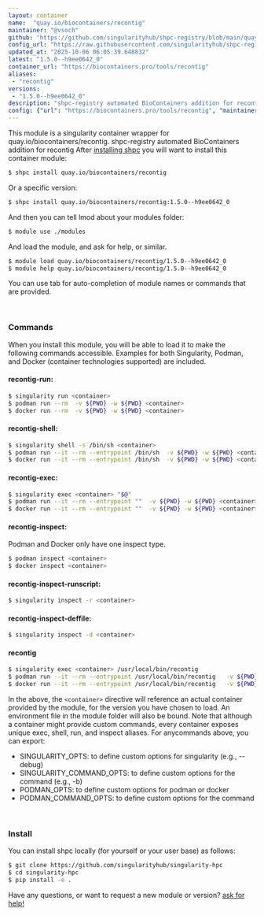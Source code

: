 ```yaml
---
layout: container
name:  "quay.io/biocontainers/recontig"
maintainer: "@vsoch"
github: "https://github.com/singularityhub/shpc-registry/blob/main/quay.io/biocontainers/recontig/container.yaml"
config_url: "https://raw.githubusercontent.com/singularityhub/shpc-registry/main/quay.io/biocontainers/recontig/container.yaml"
updated_at: "2025-10-06 06:05:39.648832"
latest: "1.5.0--h9ee0642_0"
container_url: "https://biocontainers.pro/tools/recontig"
aliases:
 - "recontig"
versions:
 - "1.5.0--h9ee0642_0"
description: "shpc-registry automated BioContainers addition for recontig"
config: {"url": "https://biocontainers.pro/tools/recontig", "maintainer": "@vsoch", "description": "shpc-registry automated BioContainers addition for recontig", "latest": {"1.5.0--h9ee0642_0": "sha256:58ea03b898a3d709b075d796c24d00a98921a44bd335f62ba85c634eaece64e6"}, "tags": {"1.5.0--h9ee0642_0": "sha256:58ea03b898a3d709b075d796c24d00a98921a44bd335f62ba85c634eaece64e6"}, "docker": "quay.io/biocontainers/recontig", "aliases": {"recontig": "/usr/local/bin/recontig"}}
---
```


This module is a singularity container wrapper for quay.io/biocontainers/recontig.
shpc-registry automated BioContainers addition for recontig
After [installing shpc](#install) you will want to install this container module:


```bash
$ shpc install quay.io/biocontainers/recontig
```

Or a specific version:

```bash
$ shpc install quay.io/biocontainers/recontig:1.5.0--h9ee0642_0
```

And then you can tell lmod about your modules folder:

```bash
$ module use ./modules
```

And load the module, and ask for help, or similar.

```bash
$ module load quay.io/biocontainers/recontig/1.5.0--h9ee0642_0
$ module help quay.io/biocontainers/recontig/1.5.0--h9ee0642_0
```

You can use tab for auto-completion of module names or commands that are provided.

<br>

### Commands

When you install this module, you will be able to load it to make the following commands accessible.
Examples for both Singularity, Podman, and Docker (container technologies supported) are included.

#### recontig-run:

```bash
$ singularity run <container>
$ podman run --rm  -v ${PWD} -w ${PWD} <container>
$ docker run --rm  -v ${PWD} -w ${PWD} <container>
```

#### recontig-shell:

```bash
$ singularity shell -s /bin/sh <container>
$ podman run --it --rm --entrypoint /bin/sh  -v ${PWD} -w ${PWD} <container>
$ docker run --it --rm --entrypoint /bin/sh  -v ${PWD} -w ${PWD} <container>
```

#### recontig-exec:

```bash
$ singularity exec <container> "$@"
$ podman run --it --rm --entrypoint ""  -v ${PWD} -w ${PWD} <container> "$@"
$ docker run --it --rm --entrypoint ""  -v ${PWD} -w ${PWD} <container> "$@"
```

#### recontig-inspect:

Podman and Docker only have one inspect type.

```bash
$ podman inspect <container>
$ docker inspect <container>
```

#### recontig-inspect-runscript:

```bash
$ singularity inspect -r <container>
```

#### recontig-inspect-deffile:

```bash
$ singularity inspect -d <container>
```


#### recontig

```bash
$ singularity exec <container> /usr/local/bin/recontig
$ podman run --it --rm --entrypoint /usr/local/bin/recontig   -v ${PWD} -w ${PWD} <container> -c " $@"
$ docker run --it --rm --entrypoint /usr/local/bin/recontig   -v ${PWD} -w ${PWD} <container> -c " $@"
```



In the above, the `<container>` directive will reference an actual container provided
by the module, for the version you have chosen to load. An environment file in the
module folder will also be bound. Note that although a container
might provide custom commands, every container exposes unique exec, shell, run, and
inspect aliases. For anycommands above, you can export:

 - SINGULARITY_OPTS: to define custom options for singularity (e.g., --debug)
 - SINGULARITY_COMMAND_OPTS: to define custom options for the command (e.g., -b)
 - PODMAN_OPTS: to define custom options for podman or docker
 - PODMAN_COMMAND_OPTS: to define custom options for the command

<br>

### Install

You can install shpc locally (for yourself or your user base) as follows:

```bash
$ git clone https://github.com/singularityhub/singularity-hpc
$ cd singularity-hpc
$ pip install -e .
```

Have any questions, or want to request a new module or version? [ask for help!](https://github.com/singularityhub/singularity-hpc/issues)